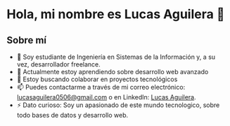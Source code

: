 # Hola, mi nombre es Lucas Aguilera 👋

## Sobre mí
- 👀 Soy estudiante de Ingeniería en Sistemas de la Información y, a su vez, desarrollador freelance.
- 🌱 Actualmente estoy aprendiendo sobre desarrollo web avanzado
- 💞️ Estoy buscando colaborar en proyectos tecnológicos
- 📫 Puedes contactarme a través de mi correo electrónico: lucasaguilera0506@gmail.com o en LinkedIn: [Lucas Aguilera](www.linkedin.com/in/lucas-aguilera05).
- ⚡ Dato curioso: Soy un apasionado de este mundo tecnologico, sobre todo bases de datos y desarrollo web.

<!---
LucasAguilera05/LucasAguilera05 is a ✨ special ✨ repository because its `README.md` (this file) appears on your GitHub profile.
You can click the Preview link to take a look at your changes.
--->
